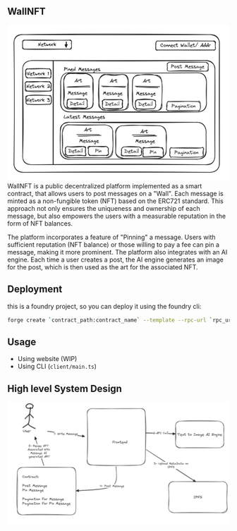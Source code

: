 ## WallNFT
![System Design](./diagram-a.png)
WallNFT is a public decentralized platform implemented as a smart contract, that allows users to post messages on a "Wall". Each message is minted as a non-fungible token (NFT) based on the ERC721 standard. This approach not only ensures the uniqueness and ownership of each message, but also empowers the users with a measurable reputation in the form of NFT balances.

The platform incorporates a feature of "Pinning" a message. Users with sufficient reputation (NFT balance) or those willing to pay a fee can pin a message, making it more prominent. The platform also integrates with an AI engine. Each time a user creates a post, the AI engine generates an image for the post, which is then used as the art for the associated NFT.

## Deployment

this is a foundry project, so you can deploy it using the foundry cli:

```bash
forge create `contract_path:contract_name` --template --rpc-url `rpc_url` --private-key `private_key`
```

## Usage
* Using website (WIP)
* Using CLI (`client/main.ts`)

## High level System Design
<!-- add diagram image -->
![System Design](./diagram-b.png)
